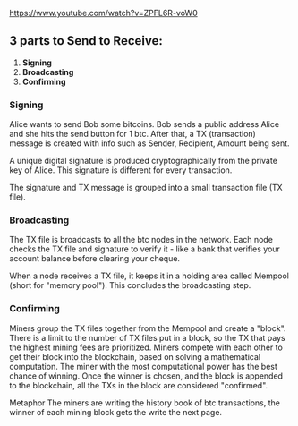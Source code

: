 
https://www.youtube.com/watch?v=ZPFL6R-voW0

## 3 parts to Send to Receive:
1. **Signing**
2. **Broadcasting** 
3. **Confirming**

### Signing
Alice wants to send Bob some bitcoins. Bob sends a public address Alice and she hits the send button for 1 btc. After that, a TX (transaction) message is created with info such as Sender, Recipient, Amount being sent. 

A unique digital signature is produced cryptographically from the private key of Alice. This signature is different for every transaction.

The signature and TX message is grouped into a small transaction file (TX file). 

### Broadcasting
The TX file is broadcasts to all the btc nodes in the network. Each node checks the TX file and signature to verify it - like a bank that verifies your account balance before clearing your cheque. 

When a node receives a TX file, it keeps it in a holding area called Mempool (short for "memory pool"). This concludes the broadcasting step.

### Confirming
Miners group the TX files together from the Mempool and create a "block". There is a limit to the number of TX files put in a block, so the TX that pays the highest mining fees are prioritized. Miners compete with each other to get their block into the blockchain, based on solving a mathematical computation. The miner with the most computational power has the best chance of winning. Once the winner is chosen, and the block is appended to the blockchain, all the TXs in the block are considered "confirmed".

Metaphor
The miners are writing the history book of btc transactions, the winner of each mining block gets the write the next page.